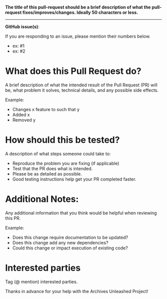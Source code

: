 **The title of this pull-request should be a brief description of what the pull-request fixes/improves/changes. Ideally 50 characters or less.**

* * *

**GitHub issue(s)**:

If you are responding to an issue, please mention their numbers below.

* ex: #1
* ex: #2

# What does this Pull Request do?

A brief description of what the intended result of the Pull Request (PR) will be, what problem it solves, technical details, and any possible side effects.

Example:
* Changes x feature to such that y
* Added x
* Removed y

# How should this be tested?

A description of what steps someone could take to:
* Reproduce the problem you are fixing (if applicable)
* Test that the PR does what is intended.
* Please be as detailed as possible.
* Good testing instructions help get your PR completed faster.

# Additional Notes:

Any additional information that you think would be helpful when reviewing this PR.

Example:
* Does this change require documentation to be updated?
* Does this change add any new dependencies?
* Could this change or impact execution of existing code?

# Interested parties

Tag (@ mention) interested parties.

Thanks in advance for your help with the Archives Unleashed Project!
